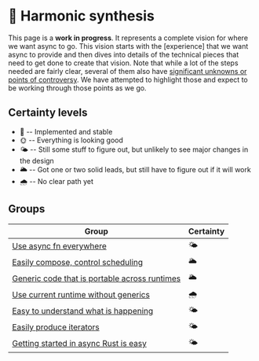 # 🌈 Harmonic synthesis

This page is a **work in progress**. It represents a complete vision for where we want async to go. This vision starts with the [experience] that we want async to provide and then dives into details of the technical pieces that need to get done to create that vision. Note that while a lot of the steps needed are fairly clear, several of them also have [significant unknowns or points of controversy](./unresolved_questions.md). We have attempted to highlight those and expect to be working through those points as we go.

## Certainty levels

- 💯 -- Implemented and stable
- 🌞 -- Everything is looking good
- 🌤️ -- Still some stuff to figure out, but unlikely to see major changes in the design
- 🌥️ -- Got one or two solid leads, but still have to figure out if it will work
- 🌧️ -- No clear path yet

## Groups

| Group                                           | Certainty |
| ----------------------------------------------- | --------- |
| [Use async fn everywhere]                       | 🌤️        |
| [Easily compose, control scheduling]            | 🌥️        |
| [Generic code that is portable across runtimes] | 🌥️        |
| [Use current runtime without generics]          | 🌧️        |
| [Easy to understand what is happening]          | 🌤️        |
| [Easily produce iterators]                      | 🌤️        |
| [Getting started in async Rust is easy]         | 🌤️        |

[use async fn everywhere]: ./vision/harmonic/async_fn_everywhere.md
[easily compose, control scheduling]: ./vision/harmonic/compose_control_scheduling.md
[generic code that is portable across runtimes]: ./vision/harmonic/portable_generic_code.md
[use current runtime without generics]: ./vision/harmonic/use_current_runtime.md
[easy to understand what is happening]: ./vision/harmonic/easy_to_understand.md
[easily produce iterators]: ./vision/harmonic/easily_produce_iterators.md
[getting started in async rust is easy]: ./vision/harmonic/getting_started.md
